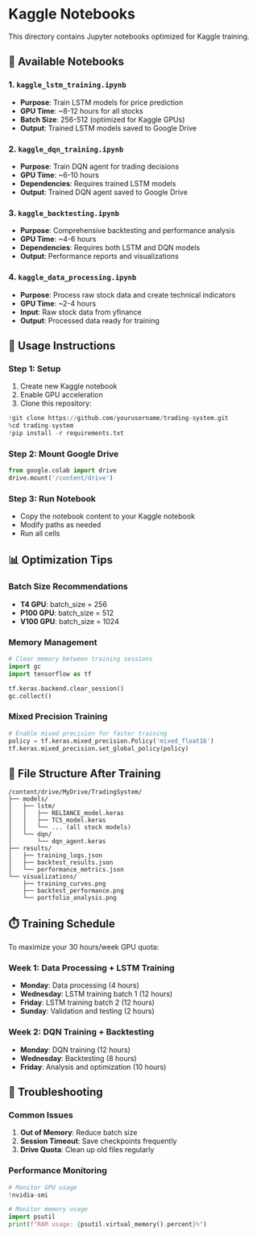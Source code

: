 # Kaggle Notebooks

This directory contains Jupyter notebooks optimized for Kaggle training.

## 📓 Available Notebooks

### 1. `kaggle_lstm_training.ipynb`
- **Purpose**: Train LSTM models for price prediction
- **GPU Time**: ~8-12 hours for all stocks
- **Batch Size**: 256-512 (optimized for Kaggle GPUs)
- **Output**: Trained LSTM models saved to Google Drive

### 2. `kaggle_dqn_training.ipynb`
- **Purpose**: Train DQN agent for trading decisions
- **GPU Time**: ~6-10 hours
- **Dependencies**: Requires trained LSTM models
- **Output**: Trained DQN agent saved to Google Drive

### 3. `kaggle_backtesting.ipynb`
- **Purpose**: Comprehensive backtesting and performance analysis
- **GPU Time**: ~4-6 hours
- **Dependencies**: Requires both LSTM and DQN models
- **Output**: Performance reports and visualizations

### 4. `kaggle_data_processing.ipynb`
- **Purpose**: Process raw stock data and create technical indicators
- **GPU Time**: ~2-4 hours
- **Input**: Raw stock data from yfinance
- **Output**: Processed data ready for training

## 🚀 Usage Instructions

### Step 1: Setup
1. Create new Kaggle notebook
2. Enable GPU acceleration
3. Clone this repository:
```python
!git clone https://github.com/yourusername/trading-system.git
%cd trading-system
!pip install -r requirements.txt
```

### Step 2: Mount Google Drive
```python
from google.colab import drive
drive.mount('/content/drive')
```

### Step 3: Run Notebook
- Copy the notebook content to your Kaggle notebook
- Modify paths as needed
- Run all cells

## 📊 Optimization Tips

### Batch Size Recommendations
- **T4 GPU**: batch_size = 256
- **P100 GPU**: batch_size = 512
- **V100 GPU**: batch_size = 1024

### Memory Management
```python
# Clear memory between training sessions
import gc
import tensorflow as tf

tf.keras.backend.clear_session()
gc.collect()
```

### Mixed Precision Training
```python
# Enable mixed precision for faster training
policy = tf.keras.mixed_precision.Policy('mixed_float16')
tf.keras.mixed_precision.set_global_policy(policy)
```

## 📁 File Structure After Training

```
/content/drive/MyDrive/TradingSystem/
├── models/
│   ├── lstm/
│   │   ├── RELIANCE_model.keras
│   │   ├── TCS_model.keras
│   │   └── ... (all stock models)
│   └── dqn/
│       └── dqn_agent.keras
├── results/
│   ├── training_logs.json
│   ├── backtest_results.json
│   └── performance_metrics.json
└── visualizations/
    ├── training_curves.png
    ├── backtest_performance.png
    └── portfolio_analysis.png
```

## ⏱️ Training Schedule

To maximize your 30 hours/week GPU quota:

### Week 1: Data Processing + LSTM Training
- **Monday**: Data processing (4 hours)
- **Wednesday**: LSTM training batch 1 (12 hours)
- **Friday**: LSTM training batch 2 (12 hours)
- **Sunday**: Validation and testing (2 hours)

### Week 2: DQN Training + Backtesting
- **Monday**: DQN training (12 hours)
- **Wednesday**: Backtesting (8 hours)
- **Friday**: Analysis and optimization (10 hours)

## 🔧 Troubleshooting

### Common Issues
1. **Out of Memory**: Reduce batch size
2. **Session Timeout**: Save checkpoints frequently
3. **Drive Quota**: Clean up old files regularly

### Performance Monitoring
```python
# Monitor GPU usage
!nvidia-smi

# Monitor memory usage
import psutil
print(f"RAM usage: {psutil.virtual_memory().percent}%")
```